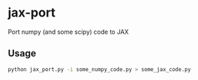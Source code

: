 # jax-port
Port numpy (and some scipy) code to JAX

## Usage
```bash
python jax_port.py -i some_numpy_code.py > some_jax_code.py
```
